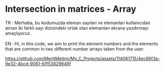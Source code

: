 # Intersection in matrices - Array
TR : Merhaba, bu kodumuzda eleman sayıları ve elemanları kullanıcıdan alınan iki farklı sayı dizisindeki ortak olan elemanları ekrana yazdırmayı amaçlıyoruz.
<br></br>
EN : Hi, in this code, we aim to print the element numbers and the elements that are common in two different number arrays taken from the user.

https://github.com/MerttMetinn/My_C_Projects/assets/114061715/4ec66f3a-9e32-4bcd-9061-61f53829946f




